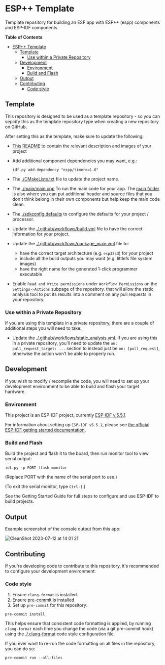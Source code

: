 # ESP++ Template

Template repository for building an ESP app with ESP++ (espp) components and
ESP-IDF components.

<!-- markdown-toc start - Don't edit this section. Run M-x markdown-toc-refresh-toc -->
**Table of Contents**

- [ESP++ Template](#esp-template)
  - [Template](#template)
    - [Use within a Private Repository](#use-within-a-private-repository)
  - [Development](#development)
    - [Environment](#environment)
    - [Build and Flash](#build-and-flash)
  - [Output](#output)
  - [Contributing](#contributing)
    - [Code style](#code-style)

<!-- markdown-toc end -->

## Template

This repository is designed to be used as a template repository - so you can
sepcify this as the template repository type when creating a new repository on
GitHub.

After setting this as the template, make sure to update the following:
- [This README](./README.md) to contain the relevant description and images of
  your project
- Add additional component dependencies you may want, e.g.:

    ```console
    idf.py add-dependency "espp/timer>=1.0"
    ```

- The [./CMakeLists.txt](./CMakeLists.txt) file to update the project name.
- The [./main/main.cpp](./main/main.cpp) To run the main code for your app. The
  [main folder](./main) is also where you can put additional header and source
  files that you don't think belong in their own components but help keep the
  main code clean.
- The [./sdkconfig.defaults](./sdkconfig.defaults) to configure the defaults for
  your project / processor.
- Update the [./.github/workflows/build.yml](./.github/workflows/build.yml) file
  to have the correct information for your project.
- Update the [./.github/workflows/package_main.yml](./.github/workflows/package_main.yml) file
  to:
  - have the correct target architecture (e.g. `esp32s3`) for your project
  - include all the build outputs you may want (e.g. littlefs file system images)
  - have the right name for the generated 1-click programmer executable
- Enable `Read and Write permissions` under `Workflow Permissions` on the
  `Settings->Actions` subpage of the repository. that will allow the static
  analysis tool to put its results into a comment on any pull requests in your
  repository.

### Use within a Private Repository

If you are using this template in a private repository, there are a couple of
additional steps you will need to take:

- Update the
  [./.github/workflows/static_analysis.yml](./.github/workflows/static_analysis.yml).
  If you are using this in a private repository, you'll need to update the `on:
  pull_request_target: ...` section to instead just be `on: [pull_request]`, otherwise
  the action won't be able to properly run.

## Development

If you wish to modify / recompile the code, you will need to set up your
development environment to be able to build and flash your target hardware.

### Environment

This project is an ESP-IDF project, currently [ESP-IDF
v.5.5.1](https://github.com/espressif/esp-idf).

For information about setting up `ESP-IDF v5.5.1`, please see [the official
ESP-IDF getting started
documentation](https://docs.espressif.com/projects/esp-idf/en/v5.5.1/esp32s3/get-started/index.html).

### Build and Flash

Build the project and flash it to the board, then run monitor tool to view serial output:

```
idf.py -p PORT flash monitor
```

(Replace PORT with the name of the serial port to use.)

(To exit the serial monitor, type ``Ctrl-]``.)

See the Getting Started Guide for full steps to configure and use ESP-IDF to build projects.

## Output

Example screenshot of the console output from this app:

![CleanShot 2023-07-12 at 14 01 21](https://github.com/esp-cpp/template/assets/213467/7f8abeae-121b-4679-86d8-7214a76f1b75)

## Contributing

If you're developing code to contribute to this repository, it's recommended to
configure your development environment:

### Code style

1. Ensure `clang-format` is installed
2. Ensure [pre-commit](https://pre-commit.com) is installed
3. Set up `pre-commit` for this repository:

  ``` console
  pre-commit install
  ```

This helps ensure that consistent code formatting is applied, by running
`clang-format` each time you change the code (via a git pre-commit hook) using
the [./.clang-format](./.clang-format) code style configuration file.

If you ever want to re-run the code formatting on all files in the repository,
you can do so:

``` console
pre-commit run --all-files
```
